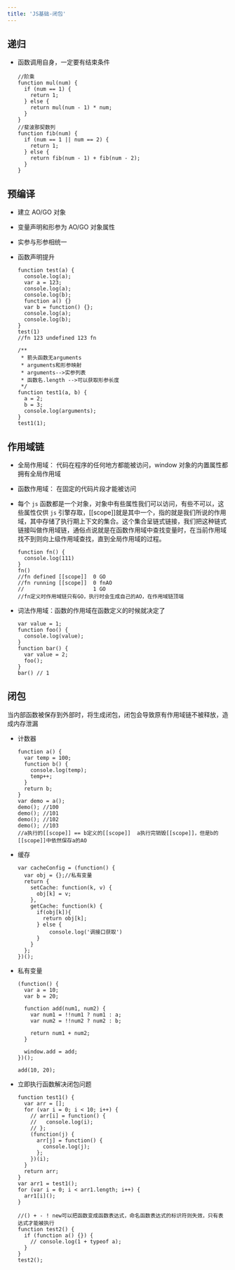 ```yaml
---
title: 'JS基础-闭包'
---
```


## 递归

- 函数调用自身，一定要有结束条件

  ```
  //阶乘
  function mul(num) {
    if (num == 1) {
      return 1;
    } else {
      return mul(num - 1) * num;
    }
  }
  //斐波那契数列
  function fib(num) {
    if (num == 1 || num == 2) {
      return 1;
    } else {
      return fib(num - 1) + fib(num - 2);
    }
  }
  ```

## 预编译

- 建立 AO/GO 对象

- 变量声明和形参为 AO/GO 对象属性

- 实参与形参相统一

- 函数声明提升

  ```
  function test(a) {
    console.log(a);
    var a = 123;
    console.log(a);
    console.log(b);
    function a() {}
    var b = function() {};
    console.log(a);
    console.log(b);
  }
  test(1)
  //fn 123 undefined 123 fn

  /**
   * 箭头函数无arguments
   * arguments和形参映射
   * arguments-->实参列表
   * 函数名.length -->可以获取形参长度
   */
  function test1(a, b) {
    a = 2;
    b = 3;
    console.log(arguments);
  }
  test1(1);
  ```

## 作用域链

- 全局作用域： 代码在程序的任何地方都能被访问，window 对象的内置属性都拥有全局作用域
- 函数作用域： 在固定的代码片段才能被访问

- 每个 `js` 函数都是一个对象，对象中有些属性我们可以访问，有些不可以，这些属性仅供 `js` 引擎存取，[[scope]]就是其中一个，指的就是我们所说的作用域，其中存储了执行期上下文的集合。这个集合呈链式链接，我们把这种链式链接叫做作用域链，通俗点说就是在函数作用域中查找变量时，在当前作用域找不到则向上级作用域查找，直到全局作用域的过程。

  ```
  function fn() {
    console.log(111)
  }
  fn()
  //fn defined [[scope]]  0 GO
  //fn running [[scope]]  0 fnAO
  //                      1 GO
  //fn定义时作用域链只有GO，执行时会生成自己的AO，在作用域链顶端
  ```

- 词法作用域：函数的作用域在函数定义的时候就决定了

  ```
  var value = 1;
  function foo() {
    console.log(value);
  }
  function bar() {
    var value = 2;
    foo();
  }
  bar() // 1
  ```

## 闭包

当内部函数被保存到外部时，将生成闭包，闭包会导致原有作用域链不被释放，造成内存泄漏

- 计数器

  ```
  function a() {
    var temp = 100;
    function b() {
      console.log(temp);
      temp++;
    }
    return b;
  }
  var demo = a();
  demo(); //100
  demo(); //101
  demo(); //102
  demo(); //103
  //a执行的[[scope]] == b定义的[[scope]]  a执行完销毁[[scope]]，但是b的[[scope]]中依然保存a的AO
  ```

- 缓存

  ```
  var cacheConfig = (function() {
    var obj = {};//私有变量
    return {
      setCache: function(k, v) {
        obj[k] = v;
      },
      getCache: function(k) {
        if(obj[k]){
          return obj[k];
        } else {
        	console.log('调接口获取')
        }
      }
    };
  })();
  ```

- 私有变量

  ```
  (function() {
    var a = 10;
    var b = 20;

    function add(num1, num2) {
      var num1 = !!num1 ? num1 : a;
      var num2 = !!num2 ? num2 : b;

      return num1 + num2;
    }

    window.add = add;
  })();

  add(10, 20);
  ```

* 立即执行函数解决闭包问题

  ```
  function test1() {
    var arr = [];
    for (var i = 0; i < 10; i++) {
      // arr[i] = function() {
      //   console.log(i);
      // };
      (function(j) {
        arr[j] = function() {
          console.log(j);
        };
      })(i);
    }
    return arr;
  }
  var arr1 = test1();
  for (var i = 0; i < arr1.length; i++) {
    arr1[i]();
  }

  //() + - ! new可以把函数变成函数表达式，命名函数表达式的标识符则失效，只有表达式才能被执行
  function test2() {
    if (function a() {}) {
      // console.log(1 + typeof a);
    }
  }
  test2();
  ```

